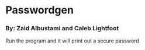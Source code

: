 # Passwordgen
### By: Zaid Albustami and Caleb Lightfoot

Run the program and it will print out a secure password
